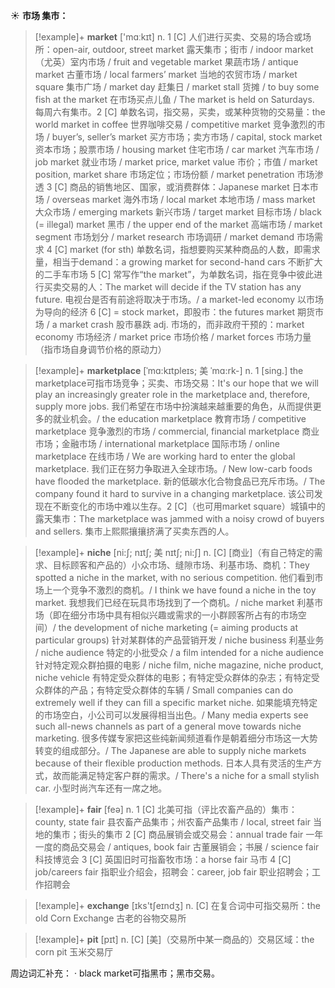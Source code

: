 ☀ <span class="category">**市场 集市：**</span>
>[!example]+ <span class="vocabulary">**market**</span> ['mɑːkɪt] 
> <span class="definition">n. 1 [C] 人们进行买卖、交易的场合或场所：</span>open-air, outdoor, street market 露天集市；街市 / indoor market（尤英）室内市场 / fruit and vegetable market 果蔬市场 / antique market 古董市场 / local farmers’ market 当地的农贸市场 / market square 集市广场 / market day 赶集日 / market stall 货摊 / to buy some fish at the market 在市场买点儿鱼 / The market is held on Saturdays. 每周六有集市。<span class="definition">2 [C] 单数名词，指交易，买卖，或某种货物的交易量：</span>the world market in coffee 世界咖啡交易 / competitive market 竞争激烈的市场 / buyer’s, seller’s market 买方市场；卖方市场 / capital, stock market 资本市场；股票市场 / housing market 住宅市场 / car market 汽车市场 / job market 就业市场 / market price, market value 市价；市值 / market position, market share 市场定位；市场份额 / market penetration 市场渗透 <span class="definition">3 [C] 商品的销售地区、国家，或消费群体：</span>Japanese market 日本市场 / overseas market 海外市场 / local market 本地市场 / mass market 大众市场 / emerging markets 新兴市场 / target market 目标市场 / black (= illegal) market 黑市 / the upper end of the market 高端市场 / market segment 市场划分 / market research 市场调研 / market demand 市场需求 <span class="definition">4 [C] market (for sth) 单数名词，指想要购买某种商品的人数，即需求量，相当于demand：</span>a growing market for second-hand cars 不断扩大的二手车市场 <span class="definition">5 [C] 常写作“the market”，为单数名词，指在竞争中彼此进行买卖交易的人：</span>The market will decide if the TV station has any future. 电视台是否有前途将取决于市场。/ a market-led economy 以市场为导向的经济 <span class="definition">6 [C] = stock market，即股市：</span>the futures market 期货市场 / a market crash 股市暴跌 <span class="definition">adj. 市场的，而非政府干预的：</span>market economy 市场经济 / market price 市场价格 / market forces 市场力量（指市场自身调节价格的原动力）
                      
>[!example]+ <span class="vocabulary">**marketplace**</span> [ˈmɑ:kɪtpleɪs; 美 ˈmɑ:rk-]
> <span class="definition">n. 1 [sing.] the marketplace可指市场竞争；买卖、市场交易：</span>It's our hope that we will play an increasingly greater role in the marketplace and, therefore, supply more jobs. 我们希望在市场中扮演越来越重要的角色，从而提供更多的就业机会。/ the education marketplace 教育市场 / competitive marketplace 竞争激烈的市场 / commercial, financial marketplace 商业市场；金融市场 / international marketplace 国际市场 / online marketplace 在线市场 / We are working hard to enter the global marketplace. 我们正在努力争取进入全球市场。/ New low-carb foods have flooded the marketplace. 新的低碳水化合物食品已充斥市场。/ The company found it hard to survive in a changing marketplace. 该公司发现在不断变化的市场中难以生存。<span class="definition">2 [C]（也可用market square）城镇中的露天集市：</span>The marketplace was jammed with a noisy crowd of buyers and sellers. 集市上熙熙攘攘挤满了买卖东西的人。

>[!example]+ <span class="vocabulary">**niche**</span> [ni:ʃ; nɪtʃ; 美 nɪtʃ; ni:ʃ]
> <span class="definition">n. [C] [商业]（有自己特定的需求、目标顾客和产品的）小众市场、缝隙市场、利基市场、商机：</span>They spotted a niche in the market, with no serious competition. 他们看到市场上一个竞争不激烈的商机。/ I think we have found a niche in the toy market. 我想我们已经在玩具市场找到了一个商机。/ niche market 利基市场（即在细分市场中具有相似兴趣或需求的一小群顾客所占有的市场空间）/ the development of niche marketing (= aiming products at particular groups) 针对某群体的产品营销开发 / niche business 利基业务 / niche audience 特定的小批受众 / a film intended for a niche audience 针对特定观众群拍摄的电影 / niche film, niche magazine, niche product, niche vehicle 有特定受众群体的电影；有特定受众群体的杂志；有特定受众群体的产品；有特定受众群体的车辆 / Small companies can do extremely well if they can fill a specific market niche. 如果能填充特定的市场空白，小公司可以发展得相当出色。/ Many media experts see such all-news channels as part of a general move towards niche marketing. 很多传媒专家把这些纯新闻频道看作是朝着细分市场这一大势转变的组成部分。/ The Japanese are able to supply niche markets because of their flexible production methods. 日本人具有灵活的生产方式，故而能满足特定客户群的需求。/ There's a niche for a small stylish car. 小型时尚汽车还有一席之地。
 
>[!example]+ <span class="vocabulary">**fair**</span> [feə] 
> <span class="definition">n. 1 [C] 北美可指（评比农畜产品的）集市：</span>county, state fair 县农畜产品集市；州农畜产品集市 / local, street fair 当地的集市；街头的集市 <span class="definition">2 [C] 商品展销会或交易会：</span>annual trade fair 一年一度的商品交易会 / antiques, book fair 古董展销会；书展 / science fair 科技博览会 <span class="definition">3 [C] 英国旧时可指畜牧市场：</span>a horse fair 马市 <span class="definition">4 [C] job/careers fair 指职业介绍会，招聘会：</span>career, job fair 职业招聘会；工作招聘会

>[!example]+ <span class="vocabulary">**exchange**</span> [ɪks'tʃeɪndӡ] 
> <span class="definition">n. [C] 在复合词中可指交易所：</span>the old Corn Exchange 古老的谷物交易所
           
>[!example]+ <span class="vocabulary">**pit**</span> [pɪt]
> <span class="definition">n. [C] [美]（交易所中某一商品的）交易区域：</span>the corn pit 玉米交易厅

周边词汇补充：
· black market可指黑市；黑市交易。